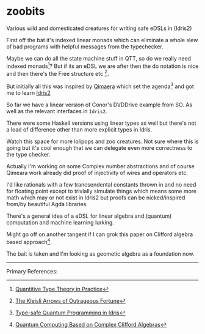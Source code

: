 # zoobits

Various wild and domesticated creatures for writing safe eDSLs in (Idris2)

First off the bat it's indexed linear monads which can eliminate a whole
slew of bad programs with helpful messages from the typechecker.

Maybe we can do all the state machine stuff in QTT, so do we really need
indexed monads[^3]? But if its an eDSL we are after then the do notation is nice
and then there's the Free structure etc [^2]. 

But initially all this was inspired by [Qimaera](https://github.com/zamdzhiev/Qimaera)
which set the agenda[^1] and got me to learn [Idris2](https://idris2.readthedocs.io/en/latest/tutorial/index.html)

So far we have a linear version of Conor's DVDDrive example from SO.
As well as the relevant interfaces in `Idris2`.

There were some Haskell versions using linear types as well but there's
not a load of difference other than more explicit types in Idris.

Watch this space for more lolipops and zoo creatures. Not sure where 
this is going but it's cool enough that we can delegate even more 
correctness to the type checker.

Actually I'm working on some Complex number abstractions and of course 
Qimeara work already did proof of injectivity of wires and operators etc.

I'd like rationals with a few trancsendental constants thrown in and no need
for floating point except to trivially simulate things which means some
more math which may or not exist in Idris2 but proofs can be nicked/inspired
from/by beautiful Agda libraries.

There's a general idea of a eDSL for linear algebra and (quantum) computation
and machine learning lurking. 

Might go off on another tangent if I can grok this paper on Clifford
algebra based approach[^4].

The bait is taken and I'm looking as geometic algebra as a foundation now.

_________________________
Primary References:

[^1]: [Type-safe Quantum Programming in Idris](https://arxiv.org/abs/2111.10867)
[^2]: [The Kleisli Arrows of Outrageous Fortune](https://personal.cis.strath.ac.uk/conor.mcbride/Kleisli.pdf)
[^3]: [Quantitive Type Theory in Practice](https://arxiv.org/abs/2104.00480)
[^4]: [Quantum Computing Based on Complex Clifford Algebras](https://arxiv.org/abs/2201.02246)
